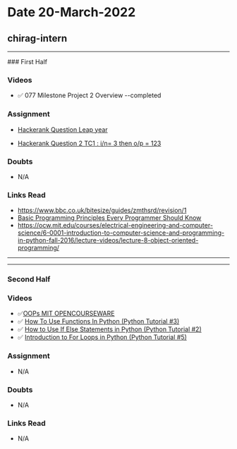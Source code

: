 # Date 20-March-2022

## chirag-intern

<hr>
### First Half

### Videos

- ✅ 077 Milestone Project 2 Overview --completed

### Assignment

- [Hackerank Question Leap year](https://www.hackerrank.com/challenges/write-a-function/problem?h_r=profile)

- [Hackerank Question 2 TC1 : i/n= 3 then o/p = 123](https://www.hackerrank.com/challenges/python-print/problem?h_r=profile)

### Doubts

- N/A

### Links Read

- https://www.bbc.co.uk/bitesize/guides/zmthsrd/revision/1
- [Basic Programming Principles Every Programmer Should Know](https://medium.com/@next_shore/basic-programming-principles-every-programmer-should-know-86a48551979e)
- https://ocw.mit.edu/courses/electrical-engineering-and-computer-science/6-0001-introduction-to-computer-science-and-programming-in-python-fall-2016/lecture-videos/lecture-8-object-oriented-programming/

<hr>
<hr>

### Second Half

### Videos

- ✅[OOPs MIT OPENCOURSEWARE](https://www.youtube.com/watch?v=-DP1i2ZU9gk)
- ✅ [How To Use Functions In Python (Python Tutorial #3)](https://www.youtube.com/watch?v=NSbOtYzIQI0&list=PLBZBJbE_rGRWeh5mIBhD-hhDwSEDxogDg&index=3)
- ✅ [How to Use If Else Statements in Python (Python Tutorial #2)](https://www.youtube.com/watch?v=AWek49wXGzI&list=PLBZBJbE_rGRWeh5mIBhD-hhDwSEDxogDg&index=2)
- ✅ [Introduction to For Loops in Python (Python Tutorial #5)](https://www.youtube.com/watch?v=OnDr4J2UXSA&list=PLBZBJbE_rGRWeh5mIBhD-hhDwSEDxogDg&index=5)

### Assignment

- N/A

### Doubts

- N/A

### Links Read

- N/A
